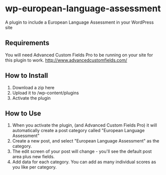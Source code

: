 # wp-european-language-assessment
A plugin to include a European Language Assessment in your WordPress site

## Requirements
You will need Advanced Custom Fields Pro to be running on your site for this plugin to work.
http://www.advancedcustomfields.com/

## How to Install
1. Download a zip here
2. Upload it to /wp-content/plugins
3. Activate the plugin

## How to Use
1. When you activate the plugin, (and Advanced Custom Fields Pro) it will automatically create a post category called "European Language Assessment"
2. Create a new post, and select "European Language Assessment" as the category.
3. The edit screen of your post will change - you'll see the default post area plus new fields.
4. Add data for each category. You can add as many individual scores as you like per category. 
